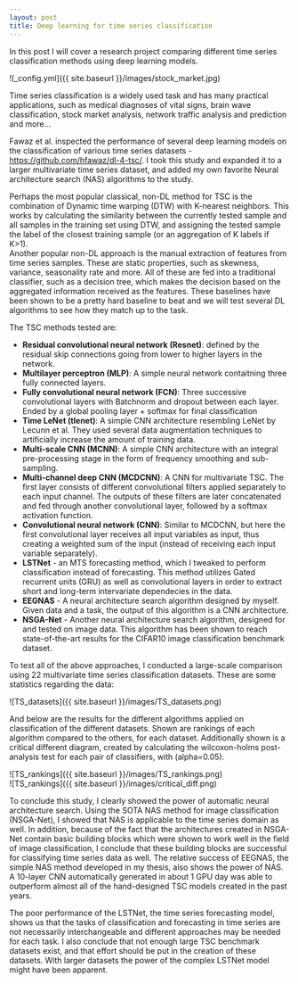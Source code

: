 ```yaml
---
layout: post
title: Deep learning for time series classification
---
```


In this post I will cover a research project comparing different time series classification methods using deep learning models.

![_config.yml]({{ site.baseurl }}/images/stock_market.jpg)  

Time series classification is a widely used task and has many practical applications, such as medical diagnoses of vital signs, brain wave classification, stock market analysis, network traffic analysis and prediction and more...  
  
Fawaz et al. inspected the performance of several deep learning models on the classification of various time series datasets - <https://github.com/hfawaz/dl-4-tsc/>. I took this study and expanded it to a larger multivariate time series dataset, and added my own favorite Neural architecture search (NAS) algorithms to the study.  
  
Perhaps the most popular classical, non-DL method for TSC is the combination of Dynamic time warping (DTW) with K-nearest neighbors. This works by calculating the similarity between the currently tested sample and all samples in the training set using DTW, and assigning the tested sample the label of the closest training sample (or an aggregation of K labels if K>1).  
Another popular non-DL approach is the manual extraction of features from time series samples. These are static properties, such as skewness, variance, seasonality rate and more. All of these are fed into a traditional classifier, such as a decision tree, which makes the decision based on the aggregated information received as the features.
These baselines have been shown to be a pretty hard baseline to beat and we will test several DL algorithms to see how they match up to the task.  
  
The TSC methods tested are:  
  * **Residual convolutional neural network (Resnet)**: defined by the residual skip connections going from lower to higher layers in the network.
  * **Multilayer perceptron (MLP)**: A simple neural network contaitning three fully connected layers.
  * **Fully convolutional neural network (FCN)**: Three successive convolutional layers with Batchnorm and dropout between each layer. Ended by a global pooling layer + softmax for final classification
  * **Time LeNet (tlenet)**: A simple CNN architecture resembling LeNet by Lecunn et al. They used several data augmentation techniques to artificially increase the amount of training data.
  * **Multi-scale CNN (MCNN)**: A simple CNN architecture with an integral pre-processing stage in the form of frequency smoothing and sub-sampling.
  * **Multi-channel deep CNN (MCDCNN)**: A CNN for multivariate TSC. The first layer consists of different convolutional filters applied separately to each input channel. The outputs of these filters are later concatenated and fed through another convolutional layer, followed by a softmax activation function.
  * **Convolutional neural network (CNN)**: Similar to MCDCNN, but here the first convolutional layer receives all input variables as input, thus creating a weighted sum of the input (instead of receiving each input variable separately). 
  * **LSTNet** - an MTS forecasting method, which I tweaked to perform classification instead of forecasting. This method utilizes Gated recurrent units (GRU) as well as convolutional layers in order to extract short and long-term intervariate dependecies in the data.
  * **EEGNAS** - A neural architecture search algorithm designed by myself. Given data and a task, the output of this algorithm is a CNN architecture.
  * **NSGA-Net** - Another neural architecture search algorithm, designed for and tested on image data. This algorithm has been shown to reach state-of-the-art results for the CIFAR10 image classification benchmark dataset.  
   
To test all of the above approaches, I conducted a large-scale comparison using 22 multivariate time series classification datasets.  These are some statistics regarding the data:  

![TS_datasets]({{ site.baseurl }}/images/TS_datasets.png)  

And below are the results for the different algorithms applied on classification of the different datasets. Shown are rankings of each algorithm compared to the others, for each dataset. Additionally shown is a critical different diagram, created by calculating the wilcoxon-holms post-analysis test for each pair of classifiers, with \(alpha=0.05\).

![TS_rankings]({{ site.baseurl }}/images/TS_rankings.png)  
![TS_rankings]({{ site.baseurl }}/images/critical_diff.png)  
  
To conclude this study, I clearly showed the power of automatic neural architecture search. Using the SOTA NAS method for image classification (NSGA-Net), I showed that NAS is applicable to the time series domain as well. In addition, because of the fact that the architectures created in NSGA-Net contain basic building blocks which were shown to work well in the field of image classification, I conclude that these building blocks are successful for classifying time series data as well.
The relative success of EEGNAS, the simple NAS method developed in my thesis, also shows the power of NAS. A 10-layer CNN automatically generated in about 1 GPU day was able to outperform almost all of the hand-designed TSC models created in the past years.

The poor performance of the LSTNet, the time series forecasting model, shows us that the tasks of classification and forecasting in time series are not necessarily interchangeable and different approaches may be needed for each task. I also conclude that not enough large TSC benchmark datasets exist, and that effort should be put in the creation of these datasets. With larger datasets the power of the complex LSTNet model might have been apparent. 



